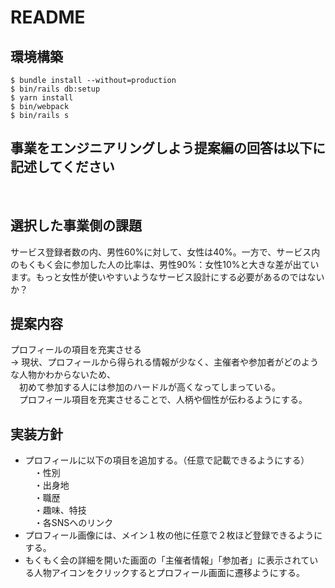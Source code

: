 # README

## 環境構築
```
$ bundle install --without=production
$ bin/rails db:setup
$ yarn install
$ bin/webpack
$ bin/rails s
```

## 事業をエンジニアリングしよう提案編の回答は以下に記述してください
<br>

## 選択した事業側の課題

サービス登録者数の内、男性60%に対して、女性は40%。一方で、サービス内のもくもく会に参加した人の比率は、男性90%：女性10%と大きな差が出ています。もっと女性が使いやすいようなサービス設計にする必要があるのではないか？

## 提案内容

プロフィールの項目を充実させる  
→ 現状、プロフィールから得られる情報が少なく、主催者や参加者がどのような人物かわからないため、  
　初めて参加する人には参加のハードルが高くなってしまっている。  
　プロフィール項目を充実させることで、人柄や個性が伝わるようにする。

## 実装方針

- プロフィールに以下の項目を追加する。（任意で記載できるようにする）  
　・性別  
　・出身地  
　・職歴  
　・趣味、特技  
　・各SNSへのリンク  
- プロフィール画像には、メイン１枚の他に任意で２枚ほど登録できるようにする。
- もくもく会の詳細を開いた画面の「主催者情報」「参加者」に表示されている人物アイコンをクリックするとプロフィール画面に遷移ようにする。